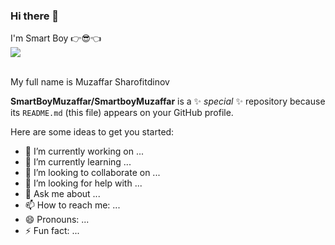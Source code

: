### Hi there 👋

I'm Smart Boy 👉😎👈
<br>
<img src="https://github.com/SmartBoyMuzaffar/SmartboyMuzaffar/blob/gh-pages/devil-boy-minimal-mask-4k-fz-1280x2120.jpg"></img>

<br>
My full name is Muzaffar Sharofitdinov



**SmartBoyMuzaffar/SmartboyMuzaffar** is a ✨ _special_ ✨ repository because its `README.md` (this file) appears on your GitHub profile.

Here are some ideas to get you started:

- 🔭 I’m currently working on ...
- 🌱 I’m currently learning ...
- 👯 I’m looking to collaborate on ...
- 🤔 I’m looking for help with ...
- 💬 Ask me about ...
- 📫 How to reach me: ...
- 😄 Pronouns: ...
- ⚡ Fun fact: ...
